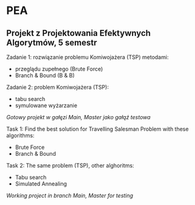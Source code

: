 # PEA
## Projekt z Projektowania Efektywnych Algorytmów, 5 semestr
Zadanie 1: rozwiązanie problemu Komiwojażera (TSP) metodami:
  - przeglądu zupełnego (Brute Force)
  - Branch & Bound (B & B)
  
 Zadanie 2: problem Komiwojażera (TSP):
  - tabu search
  - symulowane wyżarzanie
  
*Gotowy projekt w gałęzi Main,*
*Master jako gałąź testowa*

Task 1: Find the best solution for Travelling Salesman Problem with these algorithms:
- Brute Force
- Branch & Bound

Task 2: The same problem (TSP), other alghoritms:
  - Tabu search
  - Simulated Annealing

*Working project in branch Main, Master for testing*
